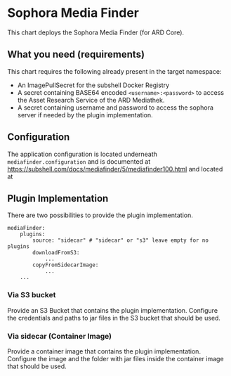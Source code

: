 # Sophora Media Finder

This chart deploys the Sophora Media Finder (for ARD Core).

## What you need (requirements)

This chart requires the following already present in the target namespace:

* An ImagePullSecret for the subshell Docker Registry
* A secret containing BASE64 encoded `<username>:<password>` to access the Asset Research Service of the ARD Mediathek.
* A secret containing username and password to access the sophora server if needed by the plugin implementation.

## Configuration

The application configuration is located underneath `mediafinder.configuration` and is documented at https://subshell.com/docs/mediafinder/5/mediafinder100.html and located at

## Plugin Implementation

There are two possibilities to provide the plugin implementation.

```
mediaFinder:
    plugins:
        source: "sidecar" # "sidecar" or "s3" leave empty for no plugins
        downloadFromS3:
            ...
        copyFromSidecarImage:
            ...
    ...    
```

### Via S3 bucket

Provide an S3 Bucket that contains the plugin implementation. Configure the credentials and paths to jar files in the S3 bucket that should be used.   

### Via sidecar (Container Image)

Provide a container image that contains the plugin implementation. Configure the image and the folder with jar files inside the container image that should be used.
